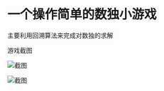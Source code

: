 # 一个操作简单的数独小游戏

主要利用回溯算法来完成对数独的求解

游戏截图

![截图](http://oq4pzgtcb.bkt.clouddn.com/zhazhapan/md/QQ20171023-202837@2x.png)

![截图](http://oq4pzgtcb.bkt.clouddn.com/zhazhapan/md/QQ20171024-122745@2x.png)
